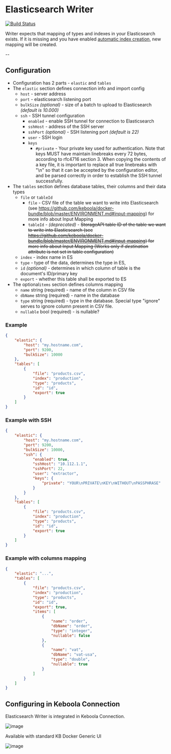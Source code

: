 # Elasticsearch Writer

[![Build Status](https://travis-ci.org/keboola/elastic-writer.svg?branch=master)](https://travis-ci.org/keboola/elastic-writer)

Writer expects that mapping of types and indexes in your Elasticsearch exists. If it is missing and you have enabled [automatic index creation](https://www.elastic.co/guide/en/elasticsearch/reference/current/docs-index_.html#index-creation), new mapping will be created.

--

## Configuration

- Configuration has 2 parts - `elastic` and `tables`
- The `elastic` section defines connection info and import config
    - `host` - server address
    - `port` - elasticsearch listening port
    - `bulkSize` *(optional)* - size of a batch to upload to Elasticsearch *(default is 10.000)*
    - `ssh` - SSH tunnel configuration
        - `enabled` - enable SSH tunnel for connection to Elasticsearch
        -  `sshHost` - address of the SSH server
        -  `sshPort` *(optional)* - SSH listening port *(default is 22)*
        -  `user` - SSH login
        -  `keys`
            - `#private` - Your private key used for authentication. 
            Note that keys MUST have maintain linebreaks every 72 bytes, according to rfc4716 section 3. When copying the contents of a key file, it is important to replace all true linebreaks with "\n" so that it can be accepted by the configuration editor, and be parsed correctly in order to establish the SSH tunnel successfully.
- The `tables` section defines database tables, their columns and their data types
    - `file` or `tableId`
        - `file` - CSV file of the table we want to write into Elasticsearch (see https://github.com/keboola/docker-bundle/blob/master/ENVIRONMENT.md#input-mapping) for more info about Input Mapping
        - `tableId` - *(deprecated)* - ~~StorageAPI table ID of the table we want to write into Elasticsearch (see https://github.com/keboola/docker-bundle/blob/master/ENVIRONMENT.md#input-mapping) for more info about Input Mapping (Works only if *destination* attribute is not set in table configuration)~~
    - `index` - index name in ES
    - `type` - type of the data, determines the type in ES,
    - `id` *(optional)* - determines in which column of table is the document's ID/primary key
    - `export` - whether this table shall be exported to ES
- The optional`items` section defines columns mapping
    - `name` string (required) - name of the column in CSV file
    - `dbName` string (required) - name in the database
    - `type` string (required) - type in the database. Special type "ignore" serves to ignore column present in CSV file.
    - `nullable` bool (required) - is nullable?

### Example

```json
{
    "elastic": {
        "host": "my.hostname.com",
        "port": 9200,
        "bulkSize": 10000
    },
    "tables": [
        {
            "file": "products.csv",
            "index": "production",
            "type": "products",
            "id": "id",
            "export": true
        }
    ]
}
```

### Example with SSH

```json
{
    "elastic": {
        "host": "my.hostname.com",
        "port": 9200,
        "bulkSize": 10000,
        "ssh": {
            "enabled": true,
            "sshHost": "10.112.1.1",
            "sshPort": 22,
            "user": "extractor",
            "keys": {
                "private": "YOUR\nPRIVATE\nKEY\nWITHOUT\nPASSPHRASE"
            }
        }
    },
    "tables": [
        {
            "file": "products.csv",
            "index": "production",
            "type": "products",
            "id": "id",
            "export": true
        }
    ]
}
```

### Example with columns mapping
```json
{
    "elastic": "...",
    "tables": [
        {
            "file": "products.csv",
            "index": "production",
            "type": "products",
            "id": "id",
            "export": true,
            "items": [
                {
                    "name": "order",
                    "dbName": "order",
                    "type": "integer",
                    "nullable": false
                },
                {
                    "name": "vat",
                    "dbName": "vat-usa",
                    "type": "double",
                    "nullable": true
                }
            ]
        }
    ]
}
```

## Configuring in Keboola Connection

Elasticsearch Writer is integrated in Keboola Connection.

![image](https://cloud.githubusercontent.com/assets/1726727/13111357/a66b4674-d585-11e5-92cd-f8ff11fe1ebf.png)

Available with standard KB Docker Generic UI

![image](https://cloud.githubusercontent.com/assets/1726727/13111467/3cde9994-d586-11e5-83ca-00caefb22a2e.png)

